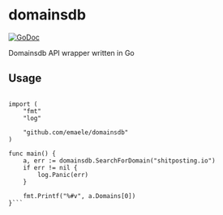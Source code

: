 # domainsdb
[![GoDoc](https://godoc.org/github.com/emaele/domainsdb?status.svg)](https://godoc.org/github.com/emaele/domainsdb)


Domainsdb API wrapper written in Go

## Usage
```package main

import (
	"fmt"
	"log"

	"github.com/emaele/domainsdb"
)

func main() {
	a, err := domainsdb.SearchForDomain("shitposting.io")
	if err != nil {
		log.Panic(err)
	}

	fmt.Printf("%#v", a.Domains[0])
}```

